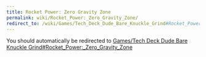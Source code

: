 ```yaml
---
title: Rocket Power: Zero Gravity Zone
permalink: wiki/Rocket_Power:_Zero_Gravity_Zone/
redirect_to: /wiki/Games/Tech_Deck_Dude_Bare_Knuckle_Grind#Rocket_Power:_Zero_Gravity_Zone/
---
```


You should automatically be redirected to [Games/Tech Deck Dude Bare Knuckle Grind#Rocket_Power:_Zero_Gravity_Zone](/wiki/Games/Tech_Deck_Dude_Bare_Knuckle_Grind#Rocket_Power:_Zero_Gravity_Zone/)
